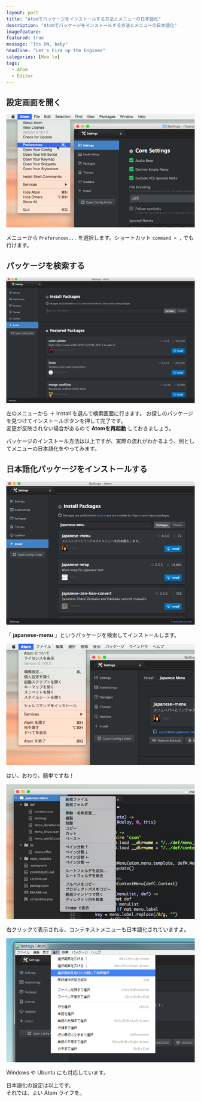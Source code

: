```yaml
---
layout: post
title: "Atomでパッケージをインストールする方法とメニューの日本語化"
description: "Atomでパッケージをインストールする方法とメニューの日本語化"
imagefeature:
featured: true
message: "Its ON, baby"
headline: "Let's Fire up the Engines"
categories: [How to]
tags:
  - Atom
  - Editor
---
```


## 設定画面を開く

![](/postimg/2015/03/15-1.png)

メニューから `Preferences...` を選択します。ショートカット `command + ,` でも行けます。


## パッケージを検索する

![](/postimg/2015/03/15-2.png)

左のメニューから ＋ Install を選んで検索画面に行きます。
お探しのパッケージを見つけてインストールボタンを押して完了です。  
変更が反映されない場合があるので __Atomを再起動__ しておきましょう。

パッケージのインストール方法は以上ですが、実際の流れがわかるよう、例としてメニューの日本語化をやってみます。


## 日本語化パッケージをインストールする

![](/postimg/2015/03/15-3.png)

「 __japanese-menu__ 」というパッケージを検索してインストールします。

![](/postimg/2015/03/15-4.png)

はい、おわり。簡単ですね！

![](/postimg/2015/03/15-5.png)

右クリックで表示される、コンテキストメニューも日本語化されていますよ。

![](/postimg/2015/03/15-6.png)

Windows や Ubuntu にも対応しています。

日本語化の設定は以上です。  
それでは、よい Atom ライフを。
